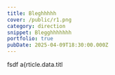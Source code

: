 ```yaml
---
title: Bleghhhhh
cover: /public/r1.png
category: direction
snippet: Blegghhhhhhh
portfolio: true
pubDate: 2025-04-09T18:30:00.000Z
---
```


fsdf
a{rticle.data.titl